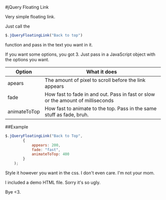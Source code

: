 #jQuery Floating Link

Very simple floating link. 

Just call the 

```javascript
$.jQueryFloatingLink("Back to top")
``` 

function and pass in the text you want in it.

If you want some options, you got 3. Just pass in a JavaScript object with the options you want.

| Option       | What it does                                                                    |
| ------------ | ------------------------------------------------------------------------------- |
| apears       | The amount of pixel to scroll before the link appears                           |
| fade         | How fast to fade in and out. Pass in fast or slow or the amount of milliseconds |
| animateToTop | How fast to animate to the top. Pass in the same stuff as fade, bruh.           |

##Example

```javascript
$.jQueryFloatingLink("Back to Top",
		{
			appears: 200,
			fade: "fast",
			animateToTop: 400
		}
	);
```

Style it however you want in the css. I don't even care. I'm not your mom.

I included a demo HTML file. Sorry it's so ugly.
 
Bye <3.